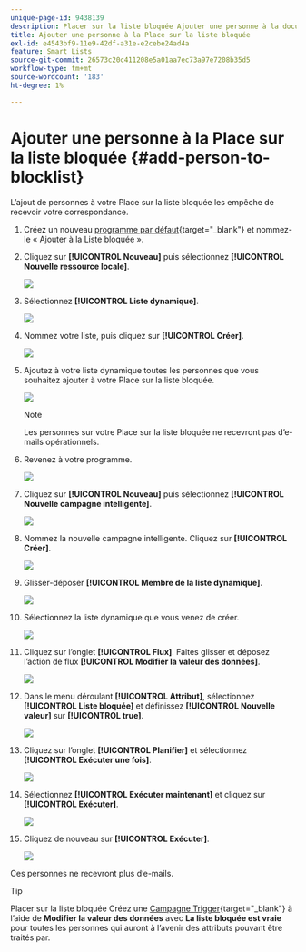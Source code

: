 ```yaml
---
unique-page-id: 9438139
description: Placer sur la liste bloquée Ajouter une personne à la documentation - Documents Marketo - Documentation du produit
title: Ajouter une personne à la Place sur la liste bloquée
exl-id: e4543bf9-11e9-42df-a31e-e2cebe24ad4a
feature: Smart Lists
source-git-commit: 26573c20c411208e5a01aa7ec73a97e7208b35d5
workflow-type: tm+mt
source-wordcount: '183'
ht-degree: 1%

---
```


# Ajouter une personne à la Place sur la liste bloquée {#add-person-to-blocklist}

L’ajout de personnes à votre Place sur la liste bloquée les empêche de recevoir votre correspondance.

1. Créez un nouveau [programme par défaut](/help/marketo/product-docs/core-marketo-concepts/programs/creating-programs/create-a-program.md){target="_blank"} et nommez-le « Ajouter à la Liste bloquée ».

1. Cliquez sur **[!UICONTROL Nouveau]** puis sélectionnez **[!UICONTROL Nouvelle ressource locale]**.

   ![](assets/add-person-to-blocklist-1.png)

1. Sélectionnez **[!UICONTROL Liste dynamique]**.

   ![](assets/add-person-to-blocklist-2.png)

1. Nommez votre liste, puis cliquez sur **[!UICONTROL Créer]**.

   ![](assets/add-person-to-blocklist-3.png)

1. Ajoutez à votre liste dynamique toutes les personnes que vous souhaitez ajouter à votre Place sur la liste bloquée.

   ![](assets/add-person-to-blocklist-4.png)

   >[!NOTE]
   >
   >Les personnes sur votre Place sur la liste bloquée ne recevront pas d’e-mails opérationnels.

1. Revenez à votre programme.

   ![](assets/add-person-to-blocklist-5.png)

1. Cliquez sur **[!UICONTROL Nouveau]** puis sélectionnez **[!UICONTROL Nouvelle campagne intelligente]**.

   ![](assets/add-person-to-blocklist-6.png)

1. Nommez la nouvelle campagne intelligente. Cliquez sur **[!UICONTROL Créer]**.

   ![](assets/add-person-to-blocklist-7.png)

1. Glisser-déposer **[!UICONTROL Membre de la liste dynamique]**.

   ![](assets/add-person-to-blocklist-8.png)

1. Sélectionnez la liste dynamique que vous venez de créer.

   ![](assets/add-person-to-blocklist-9.png)

1. Cliquez sur l’onglet **[!UICONTROL Flux]**. Faites glisser et déposez l’action de flux **[!UICONTROL Modifier la valeur des données]**.

   ![](assets/add-person-to-blocklist-10.png)

1. Dans le menu déroulant **[!UICONTROL Attribut]**, sélectionnez **[!UICONTROL Liste bloquée]** et définissez **[!UICONTROL Nouvelle valeur]** sur **[!UICONTROL true]**.

   ![](assets/add-person-to-blocklist-11.png)

1. Cliquez sur l’onglet **[!UICONTROL Planifier]** et sélectionnez **[!UICONTROL Exécuter une fois]**.

   ![](assets/add-person-to-blocklist-12.png)

1. Sélectionnez **[!UICONTROL Exécuter maintenant]** et cliquez sur **[!UICONTROL Exécuter]**.

   ![](assets/add-person-to-blocklist-13.png)

1. Cliquez de nouveau sur **[!UICONTROL Exécuter]**.

   ![](assets/add-person-to-blocklist-14.png)

Ces personnes ne recevront plus d’e-mails.

>[!TIP]
>
>Placer sur la liste bloquée Créez une [Campagne Trigger](/help/marketo/product-docs/core-marketo-concepts/smart-campaigns/creating-a-smart-campaign/create-a-new-smart-campaign.md){target="_blank"} à l’aide de **Modifier la valeur des données** avec **La liste bloquée est vraie** pour toutes les personnes qui auront à l’avenir des attributs pouvant être traités par.
